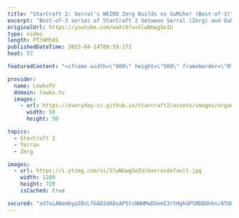 ```yaml
---
title: "StarCraft 2: Serral's WEIRD Zerg Builds vs GuMiho! (Best-of-3)"
excerpt: "Best-of-3 series of StarCraft 2 between Serral (Zerg) and GuMiho (Terran). Support my work: https://patreon.com/lowkotv Lowko Merch: https://lowko.shop  My YouTube channels: @LowkoTV @MoreLowko @LowkoClips  Twitch livestream: https://twitch.tv/lowkotv Live most days 2-8 PM CET / CEST  The hardware I"
originalUrl: https://youtube.com/watch?v=SlwNUwgSeIU
type: video
length: PT39M50S
publishedDateTime: 2023-04-14T09:59:17Z
heat: 57

featuredContent: "<iframe width=\"800\" height=\"500\" frameborder=\"0\" src=\"https://www.youtube.com/embed/SlwNUwgSeIU\" allow=\"accelerometer; autoplay; encrypted-media; gyroscope; picture-in-picture\" allowfullscreen></iframe>"

provider:
  name: LowkoTV
  domain: lowko.tv
  images:
    - url: https://everyday-cc.github.io/starcraft2/assets/images/organizations/lowko.tv-50x50.jpg
      width: 50
      height: 50

topics:
  - StarCraft 2
  - Terran
  - Zerg

images:
  - url: https://i.ytimg.com/vi/SlwNUwgSeIU/maxresdefault.jpg
    width: 1280
    height: 720
    isCached: true

secured: "xd7xLAWambypZ8sLfGAD2dA8sAP5tsNNHMwDXemI3rtHgkGPSMDQOhkn/ATUR1PCoCVnH5hLA9O8zrl3Wj42B5w3Fa8kvUMu8tsBIpbWytzXkHGgQ/DAXPLmZtCrXmo5LR2rra2+0rjkjxYzlQN8JeTJNzyfxJXj7rVX7Aog90+7AGRf97ELaKxQ8f4dAdCSfJ/GNkgIE9s4aHAb2Px+CNCau9IF1TqQuNVYtzumuN/cYgh+w/5TaM2Orz7XvFulylgOZpts6k+X2Hv+Loflf3U+I+PQuqsXa4NLvn1GCQ6x3Y3ajwbPqwWhq6LPqk2d55lyGNKVUZSi1yzGQx21lqYVzCDyJBD5UI6JN2sWThK6eCS+2I+UBD3T+bIlp8BHWPLYnZoyNfsJyqK9R/Mrb/1o6ho1SosFNrA0s2RVD7E=;dnm2EI45vcmk/f/w12CV/A=="
---
```


